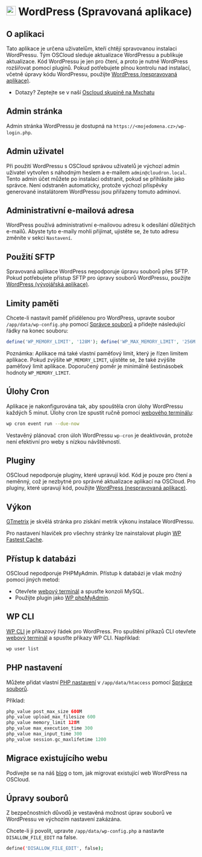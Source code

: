 # <img src="/img/wordpress-managed-logo.png" width="25px"> WordPress (Spravovaná aplikace)

## O aplikaci

Tato aplikace je určena uživatelům, kteří chtějí spravovanou instalaci WordPressu. Tým OSCloud sleduje aktualizace WordPressu a publikuje aktualizace. Kód WordPressu je jen pro čtení, a proto je nutné WordPress rozšiřovat pomocí pluginů. Pokud potřebujete plnou kontrolu nad instalací, včetně úpravy kódu WordPressu, použijte [WordPress (nespravovaná aplikace)](/apps/wordpress-unmanaged).

* Dotazy? Zeptejte se v naší [Oscloud skupině na Mxchatu](https://matrix.to/#/!nnrBXdWbSiXkfiYtWR:mxchat.cz?via=mxchat.cz)

## Admin stránka

Admin stránka WordPressu je dostupná na `https://<mojedomena.cz>/wp-login.php`.

## Admin uživatel

Při použití WordPressu s OSCloud správou uživatelů je výchozí admin uživatel vytvořen s náhodným heslem a e-mailem `admin@cloudron.local`. Tento admin účet můžete po instalaci odstranit, pokud se přihlásíte jako správce. Není odstraněn automaticky, protože výchozí příspěvky generované instalátorem WordPressu jsou přiřazeny tomuto adminovi.

## Administrativní e-mailová adresa

WordPress používá administrativní e-mailovou adresu k odesílání důležitých e-mailů. Abyste tyto e-maily mohli přijímat, ujistěte se, že tuto adresu změníte v sekci `Nastavení`.

## Použití SFTP

Spravovaná aplikace WordPress nepodporuje úpravu souborů přes SFTP. Pokud potřebujete přístup SFTP pro úpravy souborů WordPressu, použijte [WordPress (vývojářská aplikace)](/apps/wordpress-developer).

## Limity paměti

Chcete-li nastavit paměť přidělenou pro WordPress, upravte soubor `/app/data/wp-config.php` pomocí [Správce souborů](/apps#file-manager) a přidejte následující řádky na konec souboru:

```php
define('WP_MEMORY_LIMIT', '128M'); define('WP_MAX_MEMORY_LIMIT', '256M');
```

Poznámka: Aplikace má také vlastní paměťový limit, který je řízen limitem aplikace. Pokud zvýšíte `WP_MEMORY_LIMIT`, ujistěte se, že také zvýšíte paměťový limit aplikace. Doporučený poměr je minimálně šestinásobek hodnoty `WP_MEMORY_LIMIT`.

## Úlohy Cron

Aplikace je nakonfigurována tak, aby spouštěla cron úlohy WordPressu každých 5 minut. Úlohy cron lze spustit ručně pomocí [webového terminálu](/apps#web-terminal):

```bash
wp cron event run --due-now
```


Vestavěný plánovač cron úloh WordPressu `wp-cron` je deaktivován, protože není efektivní pro weby s nízkou návštěvností.

## Pluginy

OSCloud nepodporuje pluginy, které upravují kód. Kód je pouze pro čtení a neměnný, což je nezbytné pro správné aktualizace aplikací na OSCloud. Pro pluginy, které upravují kód, použijte [WordPress (nespravovaná aplikace)](/apps/wordpress-unmanaged).

## Výkon

[GTmetrix](https://gtmetrix.com) je skvělá stránka pro získání metrik výkonu instalace WordPressu.

Pro nastavení hlaviček pro všechny stránky lze nainstalovat plugin [WP Fastest Cache](https://wordpress.org/plugins/wp-fastest-cache/).

## Přístup k databázi

OSCloud nepodporuje PHPMyAdmin. Přístup k databázi je však možný pomocí jiných metod:

* Otevřete [webový terminál](/apps#web-terminal) a spusťte konzoli MySQL.
* Použijte plugin jako [WP phpMyAdmin](https://wordpress.org/plugins/wp-phpmyadmin-extension/).

## WP CLI

[WP CLI](http://wp-cli.org/) je příkazový řádek pro WordPress. Pro spuštění příkazů CLI otevřete [webový terminál](/apps#web-terminal) a spusťte příkazy WP CLI. Například:

```bash
wp user list
```


## PHP nastavení

Můžete přidat vlastní [PHP nastavení](http://php.net/manual/en/ini.core.php) v `/app/data/htaccess` pomocí [Správce souborů](/apps#file-manager). 

Příklad:

```php
php_value post_max_size 600M
php_value upload_max_filesize 600
php_value memory_limit 128M
php_value max_execution_time 300
php_value max_input_time 300 
php_value session.gc_maxlifetime 1200
```


## Migrace existujícího webu

Podívejte se na náš [blog](https://blog.cloudron.io/migrating-a-wordpress-site-to-cloudron/) o tom, jak migrovat existující web WordPress na OSCloud.

## Úpravy souborů

Z bezpečnostních důvodů je vestavěná možnost úprav souborů ve WordPressu ve výchozím nastavení zakázána. 

Chcete-li ji povolit, upravte `/app/data/wp-config.php` a nastavte `DISALLOW_FILE_EDIT` na false.

```bash
define('DISALLOW_FILE_EDIT', false);
```
